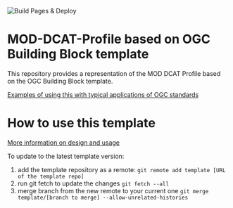 ![Build Pages & Deploy](https://github.com/FAIR-IMPACT/MOD-DCAT-profile/actions/workflows/pages/pages-build-deployment/badge.svg)

# MOD-DCAT-Profile based on OGC Building Block template

This repository provides a representation of the MOD DCAT Profile based on the OGC Building Block template.

[Examples of using this with typical applications of OGC standards](https://github.com/ogcincubator/bblocks-examples)


# How to use this template

[More information on design and usage](https://github.com/opengeospatial/bblock-template/blob/master/USAGE.md)

To update to the latest template version:
1. add the template repository as a remote:
    ```git remote add template [URL of the template repo]```
2. run git fetch to update the changes
    ```git fetch --all```
3. merge branch from the new remote to your current one
    ```git merge template/[branch to merge] --allow-unrelated-histories```

